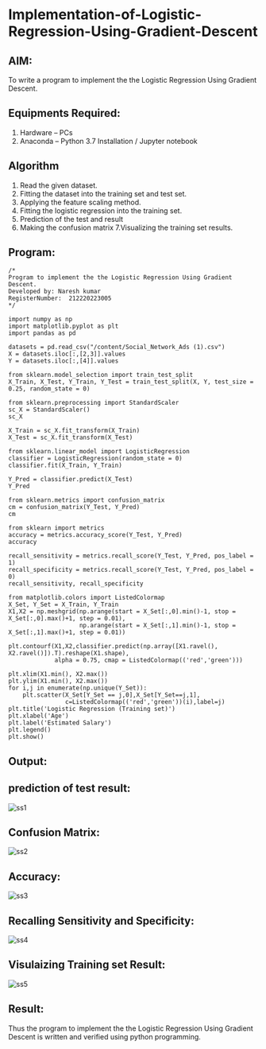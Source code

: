 # Implementation-of-Logistic-Regression-Using-Gradient-Descent

## AIM:
To write a program to implement the the Logistic Regression Using Gradient Descent.

## Equipments Required:
1. Hardware – PCs
2. Anaconda – Python 3.7 Installation / Jupyter notebook

## Algorithm
1. Read the given dataset.
2. Fitting the dataset into the training set and test set.
3. Applying the feature scaling method.
4. Fitting the logistic regression into the training set.
5. Prediction of the test and result
6. Making the confusion matrix
7.Visualizing the training set results.

## Program:
```
/*
Program to implement the the Logistic Regression Using Gradient Descent.
Developed by: Naresh kumar
RegisterNumber:  212220223005
*/

import numpy as np
import matplotlib.pyplot as plt
import pandas as pd

datasets = pd.read_csv("/content/Social_Network_Ads (1).csv")
X = datasets.iloc[:,[2,3]].values
Y = datasets.iloc[:,[4]].values

from sklearn.model_selection import train_test_split
X_Train, X_Test, Y_Train, Y_Test = train_test_split(X, Y, test_size = 0.25, random_state = 0)

from sklearn.preprocessing import StandardScaler
sc_X = StandardScaler()
sc_X

X_Train = sc_X.fit_transform(X_Train)
X_Test = sc_X.fit_transform(X_Test)

from sklearn.linear_model import LogisticRegression
classifier = LogisticRegression(random_state = 0)
classifier.fit(X_Train, Y_Train)

Y_Pred = classifier.predict(X_Test)
Y_Pred

from sklearn.metrics import confusion_matrix
cm = confusion_matrix(Y_Test, Y_Pred)
cm

from sklearn import metrics
accuracy = metrics.accuracy_score(Y_Test, Y_Pred)
accuracy

recall_sensitivity = metrics.recall_score(Y_Test, Y_Pred, pos_label = 1)
recall_specificity = metrics.recall_score(Y_Test, Y_Pred, pos_label = 0)
recall_sensitivity, recall_specificity

from matplotlib.colors import ListedColormap
X_Set, Y_Set = X_Train, Y_Train
X1,X2 = np.meshgrid(np.arange(start = X_Set[:,0].min()-1, stop = X_Set[:,0].max()+1, step = 0.01), 
                    np.arange(start = X_Set[:,1].min()-1, stop = X_Set[:,1].max()+1, step = 0.01))

plt.contourf(X1,X2,classifier.predict(np.array([X1.ravel(),
X2.ravel()]).T).reshape(X1.shape),
             alpha = 0.75, cmap = ListedColormap(('red','green')))

plt.xlim(X1.min(), X2.max())
plt.ylim(X1.min(), X2.max())
for i,j in enumerate(np.unique(Y_Set)):
    plt.scatter(X_Set[Y_Set == j,0],X_Set[Y_Set==j,1],
                c=ListedColormap(('red','green'))(i),label=j)
plt.title('Logistic Regression (Training set)')
plt.xlabel('Age')
plt.label('Estimated Salary')
plt.legend()
plt.show()

```

## Output:

## prediction of test result:
![ss1](https://user-images.githubusercontent.com/115924983/196043905-486ae8b3-8331-497f-b56c-31c043d5534a.jpg)

## Confusion Matrix:
![ss2](https://user-images.githubusercontent.com/115924983/196043950-f2820ad1-5587-4f10-906a-37fbbc534063.jpg)

## Accuracy:
![ss3](https://user-images.githubusercontent.com/115924983/196043995-f2e01dc1-9b4a-4531-91d4-78297fce9805.jpg)

## Recalling Sensitivity and Specificity:
![ss4](https://user-images.githubusercontent.com/115924983/196044010-c9d30091-f1ae-48d7-b6eb-ac7eda2d96ac.jpg)

## Visulaizing Training set Result:
![ss5](https://user-images.githubusercontent.com/115924983/196044026-87238184-3303-445b-8f37-ba7698eae18e.png)

## Result:
Thus the program to implement the the Logistic Regression Using Gradient Descent is written and verified using python programming.


